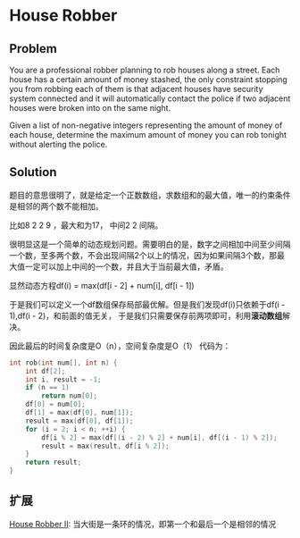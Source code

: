 # House Robber

## Problem
You are a professional robber planning to rob houses along a street. Each house has a certain amount of money stashed, the only constraint stopping you from robbing each of them is that adjacent houses have security system connected and it will automatically contact the police if two adjacent houses were broken into on the same night.

Given a list of non-negative integers representing the amount of money of each house, determine the maximum amount of money you can rob tonight without alerting the police.

## Solution
题目的意思很明了，就是给定一个正数数组，求数组和的最大值，唯一的约束条件是相邻的两个数不能相加。

比如8 2 2 9 ，最大和为17， 中间2 2 间隔。

很明显这是一个简单的动态规划问题。需要明白的是，数字之间相加中间至少间隔一个数，至多两个数，不会出现间隔2个以上的情况，因为如果间隔3个数，那最大值一定可以加上中间的一个数，并且大于当前最大值，矛盾。

显然动态方程df(i) = max(df[i - 2] + num[i], df[i - 1])

于是我们可以定义一个df数组保存局部最优解。但是我们发现df(i)只依赖于df(i - 1),df(i - 2)，和前面的值无关，
于是我们只需要保存前两项即可，利用**滚动数组**解决。

因此最后的时间复杂度是O（n），空间复杂度是O（1）
代码为：
```c
int rob(int num[], int n) {
	int df[2];
	int i, result = -1;
	if (n == 1)
		return num[0];
	df[0] = num[0];
	df[1] = max(df[0], num[1]);
	result = max(df[0], df[1]);
	for (i = 2; i < n; ++i) {
		df[i % 2] = max(df[(i - 2) % 2] + num[i], df[(i - 1) % 2]);
		result = max(result, df[i % 2]);
	}
	return result;
}
```

## 扩展

[House Robber II](../HouseRobberII): 当大街是一条环的情况，即第一个和最后一个是相邻的情况
